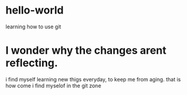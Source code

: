 # hello-world
learning how to use git

# I wonder why the changes arent reflecting.

i find myself learning new thigs everyday, to keep me from aging. that is how come i find myselof in the git zone
